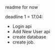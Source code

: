 readme for now 

deadline 1 = 17.04:
 - Login api
- Add New  User api
- create database
 - create job.
